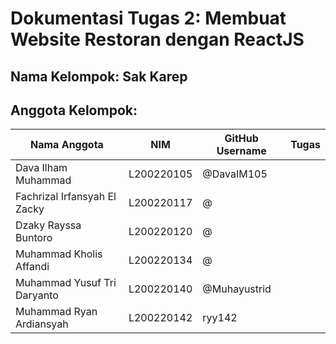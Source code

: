 # Dokumentasi Tugas 2: Membuat Website Restoran dengan ReactJS

## Nama Kelompok: Sak Karep

## Anggota Kelompok:

| Nama Anggota                 | NIM         | GitHub Username       | Tugas                                                                         |
| ----------------------------- | ----------- | --------------------- | ----------------------------------------------------------------------------- |
| Dava Ilham Muhammad          | L200220105 | @DavaIM105           |      |
| Fachrizal Irfansyah El Zacky | L200220117 | @     |  |
| Dzaky Rayssa Buntoro         | L200220120 | @        | |
| Muhammad Kholis Affandi           | L200220134 | @    | |
| Muhammad Yusuf Tri Daryanto  | L200220140 | @Muhayustrid   |  |
| Muhammad Ryan Ardiansyah   | L200220142 | ryy142    |  |
